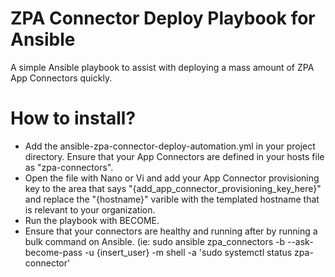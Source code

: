 # ZPA Connector Deploy Playbook for Ansible

A simple Ansible playbook to assist with deploying a mass amount of ZPA App Connectors quickly.

# How to install?

 - Add the ansible-zpa-connector-deploy-automation.yml in your project directory. Ensure that your App Connectors are defined in your hosts file as "zpa-connectors".
 - Open the file with Nano or Vi and add your App Connector provisioning key to the area that says "{add_app_connector_provisioning_key_here}" and replace the "{hostname}" varible with the templated hostname that is relevant to your organization.
 - Run the playbook with BECOME.
 - Ensure that your connectors are healthy and running after by running a bulk command on Ansible. (ie: sudo ansible zpa_connectors -b --ask-become-pass -u {insert_user} -m shell -a 'sudo systemctl status zpa-connector'
